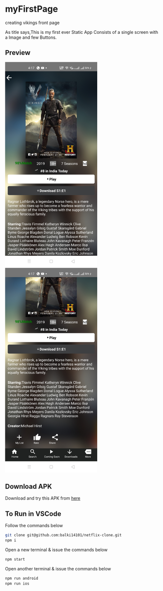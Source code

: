 # myFirstPage
creating vikings front page

As title says,This is my first ever Static App
Consists of a single screen with a Image and few Buttons.

## Preview
<img src="https://github.com/balki14101/myFirstPage/blob/master/1.jpg" width=300 >
<img src="https://github.com/balki14101/myFirstPage/blob/master/2.jpg" width=300 >


## Download APK
Download and try this APK from [here](https://i.diawi.com/tssgKx)

## To Run in VSCode
Follow the commands below

```bash
git clone git@github.com:balki14101/netflix-clone.git
npm i
```
Open a new terminal & issue the commands below
```bash
npm start
```
Open another terminal & issue the commands below
```bash
npm run android
npm run ios
```

